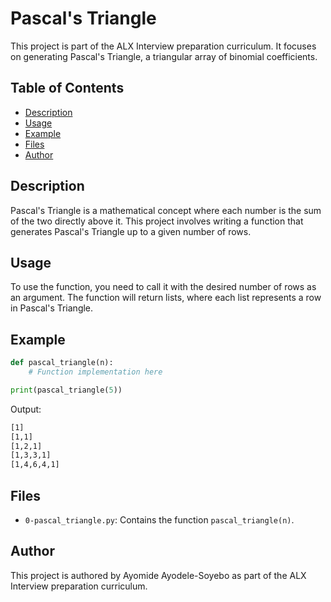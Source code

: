 # Pascal's Triangle

This project is part of the ALX Interview preparation curriculum. It focuses on generating Pascal's Triangle, a triangular array of binomial coefficients.

## Table of Contents

- [Description](#description)
- [Usage](#usage)
- [Example](#example)
- [Files](#files)
- [Author](#author)

## Description

Pascal's Triangle is a mathematical concept where each number is the sum of the two directly above it. This project involves writing a function that generates Pascal's Triangle up to a given number of rows.

## Usage

To use the function, you need to call it with the desired number of rows as an argument. The function will return lists, where each list represents a row in Pascal's Triangle.

## Example

```python
def pascal_triangle(n):
    # Function implementation here

print(pascal_triangle(5))
```

Output:

```sh
[1]
[1,1]
[1,2,1]
[1,3,3,1]
[1,4,6,4,1]
```

## Files

- `0-pascal_triangle.py`: Contains the function `pascal_triangle(n)`.

## Author

This project is authored by Ayomide Ayodele-Soyebo as part of the ALX Interview preparation curriculum.
